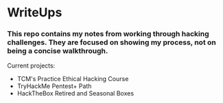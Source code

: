 # WriteUps

### This repo contains my notes from working through hacking challenges. They are focused on showing my process, not on being a concise walkthrough. 

Current projects:
- TCM's Practice Ethical Hacking Course
- TryHackMe Pentest+ Path
- HackTheBox Retired and Seasonal Boxes
